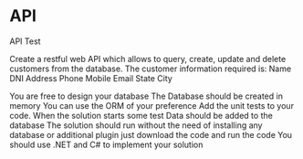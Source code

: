 # API
API Test

Create a restful web API which allows to query, create, update and delete customers from the database.
The customer information required is:
Name
DNI
Address
Phone
Mobile
Email
State
City

You are free to design your database
The Database should be created in memory
You can use the ORM of your preference
Add the unit tests to your code.
When the solution starts some test Data should be added to the database
The solution should run without the need of installing any database or additional plugin just download the code and run the code
You should use .NET and C# to implement your solution 
